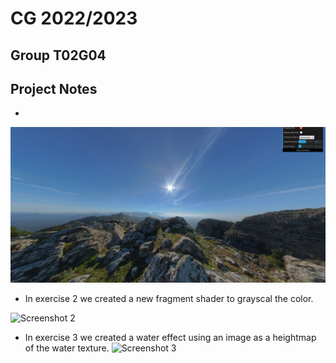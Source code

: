 # CG 2022/2023

## Group T02G04

## Project Notes


- 
![Screenshot 1](screenshots/cg-t02g04-proj-1-a.png)

- In exercise 2 we created a new fragment shader to grayscal the color.

![Screenshot 2](screenshots/cg-t02g04-tp5-2.png)

- In exercise 3 we created a water effect using an image as a heightmap of the water texture.
![Screenshot 3](screenshots/cg-t02g04-tp5-3.png)
